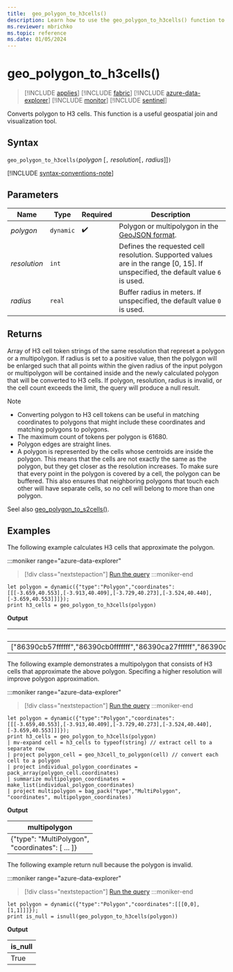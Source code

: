 ```yaml
---
title:  geo_polygon_to_h3cells()
description: Learn how to use the geo_polygon_to_h3cells() function to calculate H3 cells for a polygon
ms.reviewer: mbrichko
ms.topic: reference
ms.date: 01/05/2024
---
```

# geo_polygon_to_h3cells()

> [!INCLUDE [applies](../includes/applies-to-version/applies.md)] [!INCLUDE [fabric](../includes/applies-to-version/fabric.md)] [!INCLUDE [azure-data-explorer](../includes/applies-to-version/azure-data-explorer.md)] [!INCLUDE [monitor](../includes/applies-to-version/monitor.md)] [!INCLUDE [sentinel](../includes/applies-to-version/sentinel.md)]

Converts polygon to H3 cells. This function is a useful geospatial join and visualization tool.

## Syntax

`geo_polygon_to_h3cells(`*polygon* [`,` *resolution*[`,` *radius*]]`)`

[!INCLUDE [syntax-conventions-note](../includes/syntax-conventions-note.md)]

## Parameters

|Name|Type|Required|Description|
|--|--|--|--|
| *polygon* | `dynamic` |  :heavy_check_mark: | Polygon or multipolygon in the [GeoJSON format](https://tools.ietf.org/html/rfc7946).|
| *resolution* | `int` | | Defines the requested cell resolution. Supported values are in the range [0, 15]. If unspecified, the default value `6` is used.|
| *radius* | `real` | | Buffer radius in meters. If unspecified, the default value `0` is used.|

## Returns

Array of H3 cell token strings of the same resolution that represet a polygon or a multipolygon. If radius is set to a positive value, then the polygon will be enlarged such that all points within the given radius of the input polygon or multipolygon will be contained inside and the newly calculated polygon that will be converted to H3 cells. If polygon, resolution, radius is invalid, or the cell count exceeds the limit, the query will produce a null result.

> [!NOTE]
>
> * Converting polygon to H3 cell tokens can be useful in matching coordinates to polygons that might include these coordinates and matching polygons to polygons.
> * The maximum count of tokens per polygon is 61680.
> * Polygon edges are straight lines.
> * A polygon is represented by the cells whose centroids are inside the polygon. This means that the cells are not exactly the same as the polygon, but they get closer as the resolution increases. To make sure that every point in the polygon is covered by a cell, the polygon can be buffered. This also ensures that neighboring polygons that touch each other will have separate cells, so no cell will belong to more than one polygon.

Seel also [geo_polygon_to_s2cells()](geo-polygon-to-s2cells-function.md).

## Examples

The following example calculates H3 cells that approximate the polygon.

:::moniker range="azure-data-explorer"
> [!div class="nextstepaction"]
> <a href="https://dataexplorer.azure.com/clusters/help/databases/Samples?query=H4sIAAAAAAAAA03O0QqDIBTG8fs9hZyrAhcudWFj77B7CQmTCkyjvJGxd99KL3b5Pz8OfNYEtHobR%2B%2FQEw3R9cusizeEuBpo4ZUIMGjvt2F2fTA7tFLKK63uXGBGKs5ph48WN3o0IyJ1U59eN9l5zU5nJPXff9d9ysdl3WYX0ESVNtbuvz2j8SqvU8GriZ5Q5FP5BX4H5by9AAAA" target="_blank">Run the query</a>
:::moniker-end
```kusto
let polygon = dynamic({"type":"Polygon","coordinates":[[[-3.659,40.553],[-3.913,40.409],[-3.729,40.273],[-3.524,40.440],[-3.659,40.553]]]});
print h3_cells = geo_polygon_to_h3cells(polygon)
```

**Output**

|h3_cells|
|---|
|["86390cb57ffffff","86390cb0fffffff","86390ca27ffffff","86390cb87ffffff","86390cb07ffffff","86390ca2fffffff","86390ca37ffffff","86390cb17ffffff","86390cb1fffffff","86390cb8fffffff","86390cba7ffffff","86390ca07ffffff","86390cbafffffff"]|

The following example demonstrates a multipolygon that consists of H3 cells that approximate the above polygon. Specifing a higher resolution will improve polygon approximation.

:::moniker range="azure-data-explorer"
> [!div class="nextstepaction"]
> <a href="https://dataexplorer.azure.com/clusters/help/databases/Samples?query=H4sIAAAAAAAAA32Sy2rDMBBF9%2FmKQSsZnEdjuyEp%2FYRC9yGIqaw4amTJyEoa9%2FHvlWxjVGi7vLozZ%2B6IUcJBY1RXGQ2PUHYaa8npB3FdI8iOPA8WSQk3xpZSoxMt2e33%2B3m2uC%2B2ab5aFEV2SIPe3mVB56vtoDfr3l9vRr9Y572frwYd9R8OX8nDrLFSOzhljAulWp%2BnEoaN6Zgz7JT1Bh2fktkn1Ne5uDWoSwiWb5m6nYGwhDnS1nlulcByCeLmLHI3FPsKhFY0aP1WYM2b5zXWvAo%2B%2FQkbqSHIMD3kGE0adI%2FlRl%2BFdSCQnyL2WBdhpS7lVZYXVNNe0cf6QQ3yM0NrsaNxhEVUFdZuL3WNVr4LqC%2FKyd9ZNZ4FU7J19P%2BxSRQwxnnEC1YsRKLDQaTkKfjTVcCPs0j%2FDJN8A0ZsriFnAgAA" target="_blank">Run the query</a>
:::moniker-end
```kusto
let polygon = dynamic({"type":"Polygon","coordinates":[[[-3.659,40.553],[-3.913,40.409],[-3.729,40.273],[-3.524,40.440],[-3.659,40.553]]]});
print h3_cells = geo_polygon_to_h3cells(polygon)
| mv-expand cell = h3_cells to typeof(string) // extract cell to a separate row
| project polygon_cell = geo_h3cell_to_polygon(cell) // convert each cell to a polygon
| project individual_polygon_coordinates = pack_array(polygon_cell.coordinates)
| summarize multipolygon_coordinates = make_list(individual_polygon_coordinates)
| project multipolygon = bag_pack("type","MultiPolygon", "coordinates", multipolygon_coordinates)
```

**Output**

|multipolygon|
|---|
|{"type": "MultiPolygon",<br>  "coordinates": [ ... ]}|

The following example return null because the polygon is invalid.

:::moniker range="azure-data-explorer"
> [!div class="nextstepaction"]
> <a href="https://dataexplorer.azure.com/clusters/help/databases/Samples?query=H4sIAAAAAAAAAy2MMQrDMAwA977CaLLBQ0K3lP6huzEmOCIVqJaJ1cGU%2Fr0JzXbcwTGqqcJ9lWLuZullflG2H9BeESZ4%2FBN4yCLbQmVWbDCFEAY%2FRB9GP8YYv%2B52qRsVNdRSeTPvK2oH2BUlnf%2Bkkp7XjMzNnsq5HxKUVsiAAAAA" target="_blank">Run the query</a>
:::moniker-end
```kusto
let polygon = dynamic({"type":"Polygon","coordinates":[[[0,0],[1,1]]]});
print is_null = isnull(geo_polygon_to_h3cells(polygon))
```

**Output**

|is_null|
|---|
|True|

